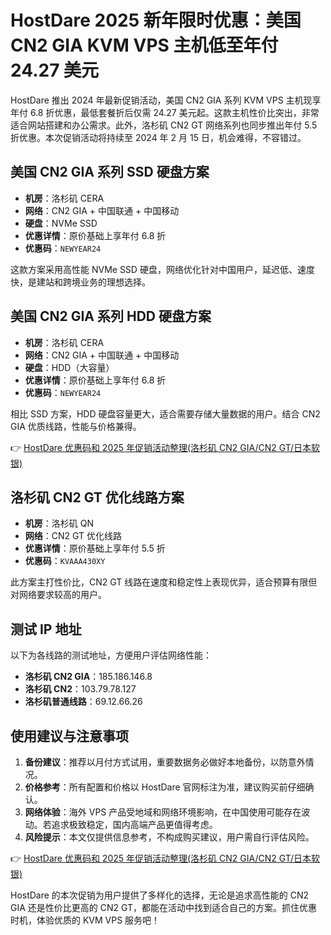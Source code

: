 # HostDare 2025 新年限时优惠：美国 CN2 GIA KVM VPS 主机低至年付 24.27 美元

HostDare 推出 2024 年最新促销活动，美国 CN2 GIA 系列 KVM VPS 主机现享年付 6.8 折优惠，最低套餐折后仅需 24.27 美元起。这款主机性价比突出，非常适合网站搭建和办公需求。此外，洛杉矶 CN2 GT 网络系列也同步推出年付 5.5 折优惠。本次促销活动将持续至 2024 年 2 月 15 日，机会难得，不容错过。

## 美国 CN2 GIA 系列 SSD 硬盘方案
- **机房**：洛杉矶 CERA  
- **网络**：CN2 GIA + 中国联通 + 中国移动  
- **硬盘**：NVMe SSD  
- **优惠详情**：原价基础上享年付 6.8 折  
- **优惠码**：`NEWYEAR24`  

这款方案采用高性能 NVMe SSD 硬盘，网络优化针对中国用户，延迟低、速度快，是建站和跨境业务的理想选择。

## 美国 CN2 GIA 系列 HDD 硬盘方案
- **机房**：洛杉矶 CERA  
- **网络**：CN2 GIA + 中国联通 + 中国移动  
- **硬盘**：HDD（大容量）  
- **优惠详情**：原价基础上享年付 6.8 折  
- **优惠码**：`NEWYEAR24`  

相比 SSD 方案，HDD 硬盘容量更大，适合需要存储大量数据的用户。结合 CN2 GIA 优质线路，性能与价格兼得。

👉 [HostDare 优惠码和 2025 年促销活动整理(洛杉矶 CN2 GIA/CN2 GT/日本软银)](https://bit.ly/hostdare)

## 洛杉矶 CN2 GT 优化线路方案
- **机房**：洛杉矶 QN  
- **网络**：CN2 GT 优化线路  
- **优惠详情**：原价基础上享年付 5.5 折  
- **优惠码**：`KVAAA430XY`  

此方案主打性价比，CN2 GT 线路在速度和稳定性上表现优异，适合预算有限但对网络要求较高的用户。

## 测试 IP 地址
以下为各线路的测试地址，方便用户评估网络性能：  
- **洛杉矶 CN2 GIA**：185.186.146.8  
- **洛杉矶 CN2**：103.79.78.127  
- **洛杉矶普通线路**：69.12.66.26  

## 使用建议与注意事项
1. **备份建议**：推荐以月付方式试用，重要数据务必做好本地备份，以防意外情况。  
2. **价格参考**：所有配置和价格以 HostDare 官网标注为准，建议购买前仔细确认。  
3. **网络体验**：海外 VPS 产品受地域和网络环境影响，在中国使用可能存在波动。若追求极致稳定，国内高端产品更值得考虑。  
4. **风险提示**：本文仅提供信息参考，不构成购买建议，用户需自行评估风险。  

👉 [HostDare 优惠码和 2025 年促销活动整理(洛杉矶 CN2 GIA/CN2 GT/日本软银)](https://bit.ly/hostdare)

HostDare 的本次促销为用户提供了多样化的选择，无论是追求高性能的 CN2 GIA 还是性价比更高的 CN2 GT，都能在活动中找到适合自己的方案。抓住优惠时机，体验优质的 KVM VPS 服务吧！